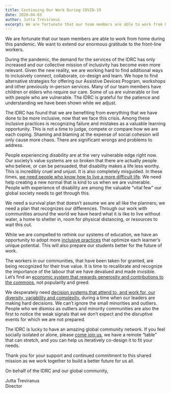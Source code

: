 ```yaml
---
title: Continuing Our Work During COVID-19
date: 2020-04-03
author: Jutta Treviranus
excerpt: We are fortunate that our team members are able to work from home during this pandemic. We want to extend our enormous gratitude to the front-line workers.
---
```

We are fortunate that our team members are able to work from home during this pandemic. We want to extend our enormous gratitude to the front-line workers.

During the pandemic, the demand for the services of the IDRC has only increased and our collective mission of inclusivity has become even more relevant. Given the new reality, we are working hard to find additional ways to inclusively connect, collaborate, co-design and learn. We hope to find alternative strategies for offering our Assistive Devices Program, workshops and other previously in-person services. Many of our team members have children or elders who require our care. Some of us are vulnerable or live with people who are vulnerable. The IDRC is grateful for the patience and understanding we have been shown while we adjust.

The IDRC has found that we are benefiting from everything that we have done to be more inclusive, now that we face this crisis. Among these inclusive practices is recognizing failure and mistakes as a valuable learning opportunity. This is not a time to judge, compete or compare how we are each coping.  Shaming and blaming at the expense of social cohesion will only cause more chaos. There are significant wrongs and problems to address.

People experiencing disability are at the very vulnerable edge right now. Our society’s value systems are so broken that there are actually people who believe, or can be persuaded, that disability makes a life less worthy.  This is incredibly cruel and unjust. It is also completely misguided. In these times, [we need people who know how to live a more difficult life](https://medium.com/@jutta.trevira/its-time-to-drop-darwinism-and-listen-to-darwin-and-his-successors-on-human-evolution-19239068e8dc). We need help creating a new normal that is kind to us when we are vulnerable. People with experience of disability are among the valuable “vital few” our global society needs to get through this.

We need a survival plan that doesn’t assume we are all like the planners; we need a plan that recognizes our differences. Through our work with communities around the world we have heard what it is like to live without water, a home to shelter in, room for physical distancing, or resources to wait this out.

While we are compelled to rethink our systems of education, we have an opportunity to adopt more [inclusive practices](https://floeproject.org/) that optimize each learner’s unique potential. This will also prepare our students better for the future of work.

The workers in our communities, that have been taken for granted, are being recognized for their true value. It is time to recalibrate and recognize the importance of the labour that we have devalued and made invisible. Let’s find an [economic system that rewards generosity and contributions to the commons](https://resources.platform.coop/), not popularity and greed.

We desperately need [decision systems that attend to, and work for, our diversity, variability and complexity](https://wecount.inclusivedesign.ca/), during a time when our leaders are making hard decisions. We can’t ignore the small minorities and outliers. People who we dismiss as outliers and minority communities are also the first to notice the weak signals that we don’t expect and the disruptive events for which we are not prepared.

The IDRC is lucky to have an amazing global community network. If you feel socially isolated or alone, please [come join us](https://idrc.ocadu.ca/connect), we have a remote “table” that can stretch, and you can help us iteratively co-design it to fit your needs.

Thank you for your support and continued commitment to this shared mission as we work together to build a better future for us all.

On behalf of the IDRC and our global community,

Jutta Treviranus  
Director
